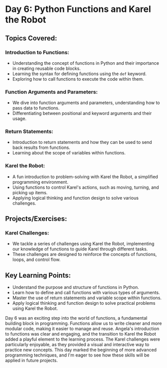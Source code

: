 # Day 6: Python Functions and Karel the Robot

## Topics Covered:

### Introduction to Functions:
- Understanding the concept of functions in Python and their importance in creating reusable code blocks.
- Learning the syntax for defining functions using the `def` keyword.
- Exploring how to call functions to execute the code within them.

### Function Arguments and Parameters:
- We dive into function arguments and parameters, understanding how to pass data to functions.
- Differentiating between positional and keyword arguments and their usage.

### Return Statements:
- Introduction to return statements and how they can be used to send back results from functions.
- Learning about the scope of variables within functions.

### Karel the Robot:
- A fun introduction to problem-solving with Karel the Robot, a simplified programming environment.
- Using functions to control Karel's actions, such as moving, turning, and picking up items.
- Applying logical thinking and function design to solve various challenges.

## Projects/Exercises:

### Karel Challenges:
- We tackle a series of challenges using Karel the Robot, implementing our knowledge of functions to guide Karel through different tasks.
- These challenges are designed to reinforce the concepts of functions, loops, and control flow.

## Key Learning Points:
- Understand the purpose and structure of functions in Python.
- Learn how to define and call functions with various types of arguments.
- Master the use of return statements and variable scope within functions.
- Apply logical thinking and function design to solve practical problems using Karel the Robot.

Day 6 was an exciting step into the world of functions, a fundamental building block in programming. Functions allow us to write cleaner and more modular code, making it easier to manage and reuse. Angela's introduction to functions was clear and engaging, and the transition to Karel the Robot added a playful element to the learning process. The Karel challenges were particularly enjoyable, as they provided a visual and interactive way to practice new concepts. This day marked the beginning of more advanced programming techniques, and I'm eager to see how these skills will be applied in future projects.

